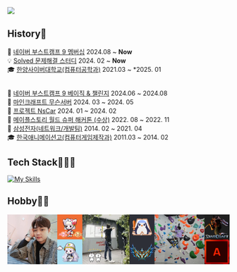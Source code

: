 ![](https://capsule-render.vercel.app/api?type=waving&height=300&color=gradient&text=TaeRae%20kim&section=header&reversal=true&textBg=false&fontAlign=50&animation=fadeIn&descAlign=50)

## History📝  

🌳 [네이버 부스트캠프 9 멤버십](https://boostcamp.connect.or.kr/) 2024.08 ~ **Now**  
💡 [Solved 문제해결 스터디](https://solved.ac/profile/xofo95/solved) 2024. 02 ~ **Now**  
🎓 [한양사이버대학교(컴퓨터공학과)](https://www.hycu.ac.kr/user/index.do) 2021.03 ~ *2025. 01  

## 

🌳 [네이버 부스트캠프 9 베이직 & 챌린지](https://boostcamp.connect.or.kr/) 2024.06 ~ 2024.08  
🧱 [마인크래프트 무슨서버](https://www.youtube.com/playlist?list=PLVontrELGlZ5WqskkuPyMrUKtwkpsrjnd) 2024. 03 ~ 2024. 05  
🚗 [프로젝트 NsCar](https://github.com/TaeRaeKim/TaeRaeKim/raw/main/docs/Project%20NSC.docx) 2024. 01 ~ 2024. 02  
🍄 [메이플스토리 월드 슈퍼 해커톤 (수상)](https://enter.nexon.com/msw/mci22/program#showcase) 2022. 08 ~ 2022. 11  
🏢 [삼성전자(네트워크/개발팀)](https://www.samsung.com/sec/) 2014. 02 ~ 2021. 04  
🎓 [한국애니메이션고(컴퓨터게임제작과)](https://anigo-h.goegh.kr/anigo-h/main.do) 2011.03 ~ 2014. 02  

## Tech Stack👩🏻‍🌾  
[![My Skills](https://skillicons.dev/icons?i=c,cpp,java,spring,jenkins,selenium,git,github,mysql,androidstudio,nodejs,react,html,css,js,ts,linux,vscode,unity,&perline=6)](https://skillicons.dev)
<!-- https://github.com/tandpfun/skill-icons?tab=readme-ov-file#icons-list -->


## Hobby🤸‍♂️  
![image](./images/hobby.png)
<!-- <div style="display: flex;">
    <img src="./images/me.png" height="200px">
    <div style="display: flex;
        flex-direction: column;
        height: 200px">
        <img src="./images/maple2.png" height="100px" style="background: #EF6C33 ;">
        <img src="./images/maple.png" height="100px" style="background: #ABDFF1   ;">
    </div>
    <img src="./images/achery.png" height="200px">
    <div style="display: flex;
        flex-direction: column;
        height: 200px">
        <img src="./images/lolchess.png" height="100px" style="background: black;">
        <img src="./images/challenger.png" height="100px" style="background: #2D2F37 ;">
    </div>
    <img src="./images/climb.png" height="200px">
    <div style="display: flex;
        flex-direction: column;
        height: 200px">
        <img src="./images/starcraft.png" height="100px" style="background: E1DDDB;">
        <img src="./images/starcraftA.png" height="100px" style="background: white;">
    </div>
</div> -->


